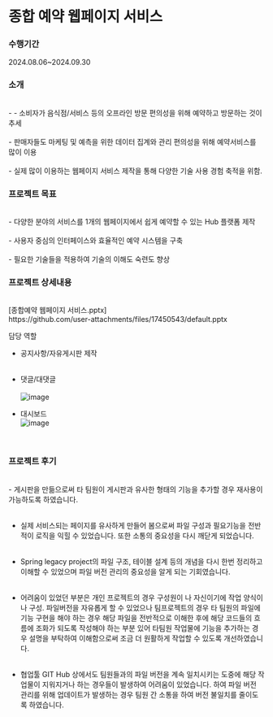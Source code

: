 <h1 align='left'>종합 예약 웹페이지 서비스</h1>
<h3 align='left'>수행기간</h3>
2024.08.06~2024.09.30
<h3>소개</h3><br>
-	-	소비자가 음식점/서비스 등의 오프라인 방문 편의성을 위해 예약하고 방문하는 것이 추세<br><br>
-	판매자들도 마케팅 및 예측을 위한 데이터 집계와 관리 편의성을 위해 예약서비스를 많이 이용<br><br>
-	실제 많이 이용하는 웹페이지 서비스 제작을 통해 다양한 기술 사용 경험 축적을 위함. 
<br>
<h3>프로젝트 목표</h3><br>
-	다양한 분야의 서비스를 1개의 웹페이지에서 쉽게 예약할 수 있는 Hub 플랫폼 제작<br><br>
-	사용자 중심의 인터페이스와 효율적인 예약 시스템을 구축<br><br>
-	필요한 기술들을 적용하여 기술의 이해도 숙련도 향상<br>

<h3>프로젝트 상세내용</h3><br>
[종합예약 웹페이지 서비스.pptx]<br> https://github.com/user-attachments/files/17450543/default.pptx

담당 역할
-	공지사항/자유게시판 제작<br><br>
-	댓글/대댓글<br><br>
![image](https://github.com/user-attachments/assets/d8be5c7e-c8f9-4aff-bc9c-79155f942fa6)

-	대시보드<br>
![image](https://github.com/user-attachments/assets/5caf42fe-7805-474f-a2fa-eea17b6ea695)


<br>
<h3>프로젝트 후기</h3><br>
-	게시판을 만듦으로써 타 팀원이 게시판과 유사한 형태의 기능을 추가할 경우 재사용이 가능하도록 하였습니다.<br><br>

-	실제 서비스되는 페이지를 유사하게 만들어 봄으로써 파일 구성과 필요기능을 전반적이 로직을 익힐 수 있었습니다. 또한 소통의 중요성을 다시 깨닫게 되었습니다.<br><br>

-	Spring legacy project의 파일 구조, 테이블 설계 등의 개념을 다시 한번 정리하고 이해할 수 있었으며 파일 버전 관리의 중요성을 알게 되는 기회였습니다.<br><br>

-	어려움이 있었던 부분은 개인 프로젝트의 경우 구성원이 나 자신이기에 작업 양식이나 구성. 파일버전을 자유롭게 할 수 있었으나 팀프로젝트의 경우 타 팀원의 파일에 기능 구현을 해야 하는 경우 해당 파일을 전반적으로 이해한 후에 해당 코드들의 흐름에 조화가 되도록 작성해야 하는 부분 있어 타팀원 작업물에 기능을 추가하는 경우 설명을 부탁하여 이해함으로써 조금 더 원활하게 작업할 수 있도록 개선하였습니다.<br><br>

-	협업툴 GIT Hub 상에서도 팀원들과의 파일 버전을 계속 일치시키는 도중에 해당 작업물이 지워지거나 하는 경우들이 발생하여 어려움이 있었습니다. 하여 파일 버전 관리를 위해 업데이트가 발생하는 경우 팀원 간 소통을 하여 버전 불일치를 줄이도록 하였습니다.
<br>
